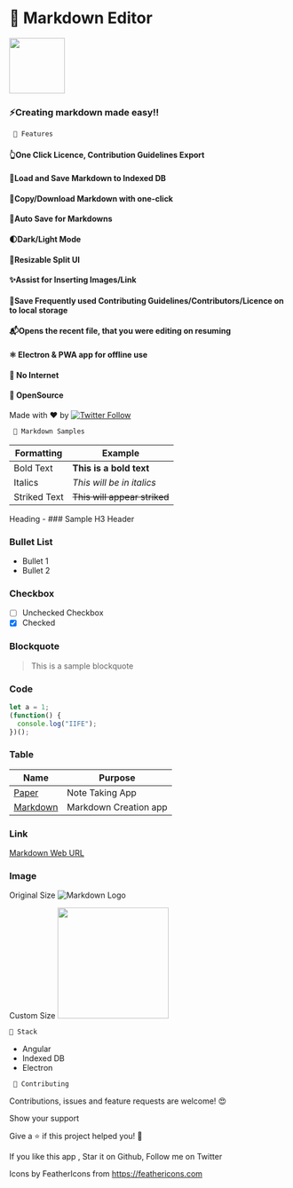 # 📖 Markdown Editor

<img src="https://i.imgur.com/AWm93ID.png" width="100" height="100" />

### ⚡Creating markdown made easy!!

```javascript 
 🎉 Features

```

#### 👆One Click Licence, Contribution Guidelines Export

#### 💾Load and Save Markdown to Indexed DB

#### 🚀Copy/Download Markdown with one-click

#### 🌟Auto Save for Markdowns

#### 🌓Dark/Light Mode

#### 🎎Resizable Split UI

#### ✨Assist for Inserting Images/Link

#### 🚅Save Frequently used Contributing Guidelines/Contributors/Licence on to local storage

#### 📬Opens the recent file, that you were editing on resuming

#### ⚛️ Electron & PWA app for offline use

####  🔌 No Internet

####  📖 OpenSource



Made with ❤️ by <a href="https://twitter.com/JP1016v1"><img alt="Twitter Follow" src="https://img.shields.io/twitter/follow/jp1016v1?style=social"> </a>



```javascript 
 🌟 Markdown Samples

```



| Formatting | Example |
|--|--|
| Bold Text  | **This is a bold text** |
| Italics  | _This will be in italics_ |
| Striked Text  |  ~~This will appear striked~~ |


Heading - ### Sample H3 Header

### Bullet List

- Bullet 1
- Bullet 2

### Checkbox

- [ ] Unchecked Checkbox
- [x] Checked

### Blockquote

> This is a sample blockquote

### Code

```javascript
let a = 1;
(function() {
  console.log("IIFE");
})();
```

### Table
| Name     | Purpose               |
| -------- | --------------------- |
| [Paper](https://paperapp.now.sh/)    | Note Taking App       |
|[Markdown](https://mdown.now.sh) | Markdown Creation app |

### Link

[Markdown Web URL](https://mdown.now.sh)

### Image
Original Size
![Markdown Logo](http://icons.iconarchive.com/icons/paomedia/small-n-flat/256/terminal-icon.png)

Custom Size
<img src="https://github.githubassets.com/images/modules/logos_page/Octocat.png" width="200" height="200" />


```javascript 
🔨 Stack
```
- Angular 
- Indexed DB
- Electron




```javascript 
 🤝 Contributing
```

Contributions, issues and feature requests are welcome! 😍

Show your support

Give a ⭐️ if this project helped you! 🥰

If you like this app , Star it on Github, Follow me on Twitter

Icons by FeatherIcons from https://feathericons.com



